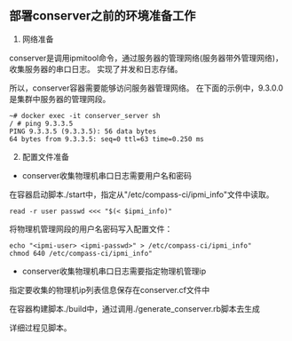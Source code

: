 ## 部署conserver之前的环境准备工作

1. 网络准备

conserver是调用ipmitool命令，通过服务器的管理网络(服务器带外管理网络)，收集服务器的串口日志。
实现了并发和日志存储。

所以，conserver容器需要能够访问服务器管理网络。
在下面的示例中，9.3.0.0是集群中服务器的管理网段。

```
~# docker exec -it conserver_server sh
/ # ping 9.3.3.5
PING 9.3.3.5 (9.3.3.5): 56 data bytes
64 bytes from 9.3.3.5: seq=0 ttl=63 time=0.250 ms

```

2. 配置文件准备

- conserver收集物理机串口日志需要用户名和密码

在容器启动脚本./start中，指定从"/etc/compass-ci/ipmi_info"文件中读取。
```
read -r user passwd <<< "$(< $ipmi_info)"
```

将物理机管理网段的用户名密码写入配置文件：
```
echo "<ipmi-user> <ipmi-passwd>" > /etc/compass-ci/ipmi_info"
chmod 640 /etc/compass-ci/ipmi_info"
```

- conserver收集物理机串口日志需要指定物理机管理ip

指定要收集的物理机ip列表信息保存在conserver.cf文件中

在容器构建脚本./build中，通过调用./generate_conserver.rb脚本去生成

详细过程见脚本。

